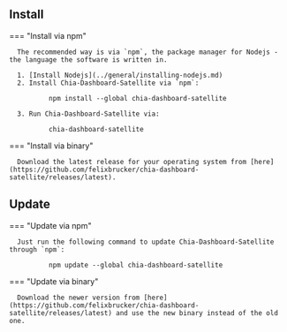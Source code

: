 ## Install

=== "Install via npm"

      The recommended way is via `npm`, the package manager for Nodejs - the language the software is written in.

      1. [Install Nodejs](../general/installing-nodejs.md)
      2. Install Chia-Dashboard-Satellite via `npm`:
      
              npm install --global chia-dashboard-satellite
      
      3. Run Chia-Dashboard-Satellite via:
      
              chia-dashboard-satellite


=== "Install via binary"

      Download the latest release for your operating system from [here](https://github.com/felixbrucker/chia-dashboard-satellite/releases/latest).


## Update

=== "Update via npm"

      Just run the following command to update Chia-Dashboard-Satellite through `npm`:
      
              npm update --global chia-dashboard-satellite

=== "Update via binary"

      Download the newer version from [here](https://github.com/felixbrucker/chia-dashboard-satellite/releases/latest) and use the new binary instead of the old one.
